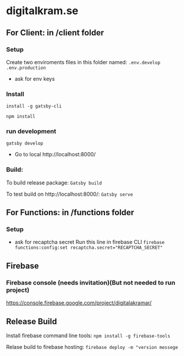 # digitalkram.se

## For Client: in /client folder
### Setup
Create two enviroments files in this folder named:
`.env.develop`
`.env.production`

* ask for env keys

### Install
`install -g gatsby-cli`

`npm install`

### run development
`gatsby develop`
* Go to local http://localhost:8000/

### Build:
To build release package: `Gatsby build`

To test build on http://localhost:8000/: `Gatsby serve`



## For Functions: in /functions folder
### Setup
* ask for recaptcha secret
Run this line in firebase CLI
`firebase functions:config:set recaptcha.secret="RECAPTCHA_SECRET"`


## Firebase
### Firebase console (needs invitation)(But not needed to run project)
https://console.firebase.google.com/project/digitalakramar/

## Release Build 
Install firebase command line tools: `npm install -g firebase-tools`

Relase build to firebase hosting: `firebase deploy -m "version messege`
